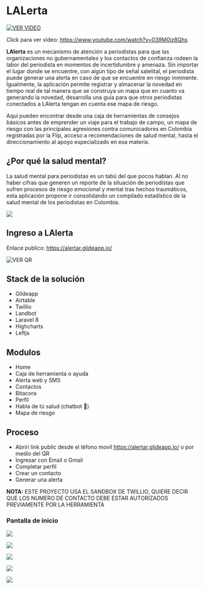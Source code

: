 # LALerta

[![VER VIDEO](https://img.youtube.com/vi/039M0iz8Qhs/0.jpg)](https://www.youtube.com/watch?v=039M0iz8Qhs)

Click para ver video: https://www.youtube.com/watch?v=039M0iz8Qhs

**LAlerta** es un mecanismo de atención a periodistas para que las organizaciones no gubernamentales y los contactos de confianza rodeen la labor del periodista en momentos de incertidumbre y amenaza. Sin importar el lugar donde se encuentre, con algún tipo de señal satelital, el periodista puede generar una alerta en caso de que se encuentre en riesgo inminente. Igualmente, la aplicación permite registrar y almacenar la novedad en tiempo real de tal manera que se construya un mapa que en cuanto va generando la novedad, desarrolla una guía para que otros periodistas conectados a LAlerta tengan en cuenta ese mapa de riesgo. 
  
Aquí pueden encontrar desde una caja de herramientas de consejos básicos antes de emprender un viaje para el trabajo de campo, un mapa de riesgo con las principales agresiones contra comunicadores en Colombia registradas por la Flip, acceso a recomendaciones de salud mental, hasta el direccionamiento al apoyo especializado en esa materia.

## ¿Por qué la salud mental?
La salud mental para periodistas es un tabú del que pocos hablan. Al no haber cifras que generen un reporte de la situación de periodistas que sufren procesos de riesgo emocional y mental tras hechos traumáticos, esta aplicación propone ir consolidando un compilado estadístico de la salud mental de los periodistas en Colombia. 

![](https://i.ibb.co/X2xSvww/ezgif-com-gif-maker.gif)

## Ingreso a LAlerta

Enlace publico: https://alertar.glideapp.io/

![VER QR](https://i.imgur.com/rwASssv.png)

## Stack de la solución

* Glideapp
* Airtable
* Twillio
* Landbot
* Laravel 8
* Highcharts
* Leftjs

## Modulos

* Home
* Caja de herramienta o ayuda
* Alerta web y SMS
* Contactos
* Bitacora
* Perfil
* Habla de tú salud (chatbot 🤖)
* Mapa de riesgo

## Proceso
* Abriri link public desde el téfono movil https://alertar.glideapp.io/ o por medio del QR
* Ingresar con Email o Gmail
* Completar perfil
* Crear un contacto
* Generar una alerta

**NOTA:** ESTE PROYECTO USA EL SANDBOX DE TWILLIO, QUIERE DECIR QUE LOS NUMERO DE CONTACTO DEBE ESTAR AUTORIZADOS PREVIAMENTE POR LA HERRAMIENTA

### Pantalla de inicio

![](https://i.imgur.com/9X86eAF.jpg)

![](https://i.imgur.com/iyNnC9G.jpg)

![](https://i.imgur.com/B40kMHP.jpg)

![](https://i.imgur.com/AlRqZis.jpg)

![](https://i.imgur.com/YVHHYJW.jpg)

